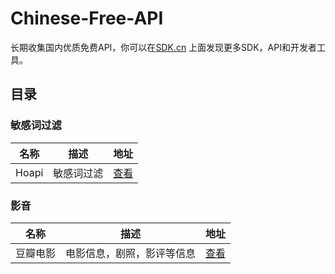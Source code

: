 # Chinese-Free-API
长期收集国内优质免费API，你可以在[SDK.cn](https://sdk.cn) 上面发现更多SDK，API和开发者工具。

## 目录

### 敏感词过滤
名称 | 描述 | 地址 | 
|---|---|---|
|Hoapi|敏感词过滤|[查看](https://sdk.cn/datas/5156)|

### 影音
名称 | 描述 | 地址 | 
|---|---|---|
|豆瓣电影|电影信息，剧照，影评等信息|[查看](https://sdk.cn/datas/96)|
